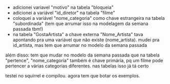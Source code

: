  - adicionei variavel "motivo" na tabela "bloqueia"
 - adicionei a variável "id_diretor" na tabela "filme"
 - coloquei a variável "nome_categoria" como chave estrangeira na tabela "subordinada" (tem que arrumar isso na modelagem da semana passada tbm!)
 - na tabela "GostaArtista" a chave externa "Nome_Artista" tava apontando pra uma variável que não existe (nome_artista). mudei pra id_artista, mas tem que arrumar no modelo da semana passada

 além disso: tem que mudar no modelo da semana passada que na tabela "pertence", "nome_categoria" também é chave primária, pq um filme pode pertencer a várias categorias diferentes. nas tabelas isso já tá certo



 testei no squirrel e compilou. agora tem que botar os exemplos.